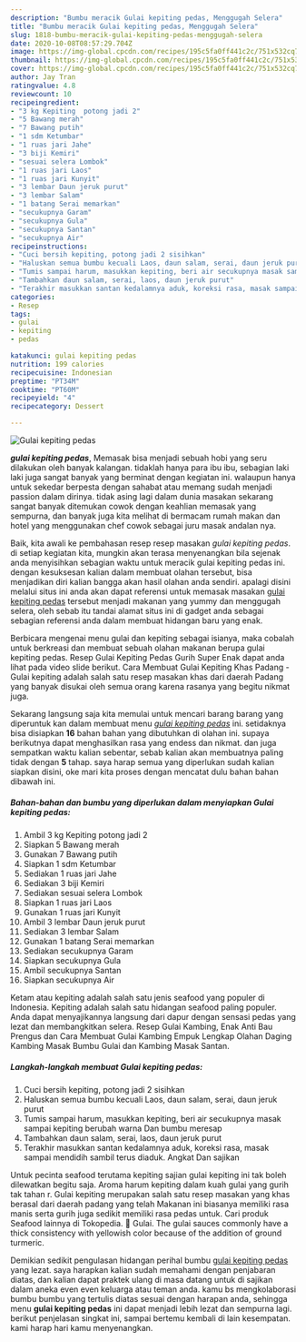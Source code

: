 ```yaml
---
description: "Bumbu meracik Gulai kepiting pedas, Menggugah Selera"
title: "Bumbu meracik Gulai kepiting pedas, Menggugah Selera"
slug: 1818-bumbu-meracik-gulai-kepiting-pedas-menggugah-selera
date: 2020-10-08T08:57:29.704Z
image: https://img-global.cpcdn.com/recipes/195c5fa0ff441c2c/751x532cq70/gulai-kepiting-pedas-foto-resep-utama.jpg
thumbnail: https://img-global.cpcdn.com/recipes/195c5fa0ff441c2c/751x532cq70/gulai-kepiting-pedas-foto-resep-utama.jpg
cover: https://img-global.cpcdn.com/recipes/195c5fa0ff441c2c/751x532cq70/gulai-kepiting-pedas-foto-resep-utama.jpg
author: Jay Tran
ratingvalue: 4.8
reviewcount: 10
recipeingredient:
- "3 kg Kepiting  potong jadi 2"
- "5 Bawang merah"
- "7 Bawang putih"
- "1 sdm Ketumbar"
- "1 ruas jari Jahe"
- "3 biji Kemiri"
- "sesuai selera Lombok"
- "1 ruas jari Laos"
- "1 ruas jari Kunyit"
- "3 lembar Daun jeruk purut"
- "3 lembar Salam"
- "1 batang Serai memarkan"
- "secukupnya Garam"
- "secukupnya Gula"
- "secukupnya Santan"
- "secukupnya Air"
recipeinstructions:
- "Cuci bersih kepiting, potong jadi 2 sisihkan"
- "Haluskan semua bumbu kecuali Laos, daun salam, serai, daun jeruk purut"
- "Tumis sampai harum, masukkan kepiting, beri air secukupnya masak sampai kepiting berubah warna Dan bumbu meresap"
- "Tambahkan daun salam, serai, laos, daun jeruk purut"
- "Terakhir masukkan santan kedalamnya aduk, koreksi rasa, masak sampai mendidih sambil terus diaduk. Angkat Dan sajikan"
categories:
- Resep
tags:
- gulai
- kepiting
- pedas

katakunci: gulai kepiting pedas 
nutrition: 199 calories
recipecuisine: Indonesian
preptime: "PT34M"
cooktime: "PT60M"
recipeyield: "4"
recipecategory: Dessert

---
```



![Gulai kepiting pedas](https://img-global.cpcdn.com/recipes/195c5fa0ff441c2c/751x532cq70/gulai-kepiting-pedas-foto-resep-utama.jpg)

<b><i>gulai kepiting pedas</i></b>, Memasak bisa menjadi sebuah hobi yang seru dilakukan oleh banyak kalangan. tidaklah hanya para ibu ibu, sebagian laki laki juga sangat banyak yang berminat dengan kegiatan ini. walaupun hanya untuk sekedar berpesta dengan sahabat atau memang sudah menjadi passion dalam dirinya. tidak asing lagi dalam dunia masakan sekarang sangat banyak ditemukan cowok dengan keahlian memasak yang sempurna, dan banyak juga kita melihat di bermacam rumah makan dan hotel yang menggunakan chef cowok sebagai juru masak andalan nya.

Baik, kita awali ke pembahasan resep resep masakan <i>gulai kepiting pedas</i>. di setiap kegiatan kita, mungkin akan terasa menyenangkan bila sejenak anda menyisihkan sebagian waktu untuk meracik gulai kepiting pedas ini. dengan kesuksesan kalian dalam membuat olahan tersebut, bisa menjadikan diri kalian bangga akan hasil olahan anda sendiri. apalagi disini melalui situs ini anda akan dapat referensi untuk memasak masakan <u>gulai kepiting pedas</u> tersebut menjadi makanan yang yummy dan menggugah selera, oleh sebab itu tandai alamat situs ini di gadget anda sebagai sebagian referensi anda dalam membuat hidangan baru yang enak.

Berbicara mengenai menu gulai dan kepiting sebagai isianya, maka cobalah untuk berkreasi dan membuat sebuah olahan makanan berupa gulai kepiting pedas. Resep Gulai Kepiting Pedas Gurih Super Enak dapat anda lihat pada video slide berikut. Cara Membuat Gulai Kepiting Khas Padang - Gulai kepiting adalah salah satu resep masakan khas dari daerah Padang yang banyak disukai oleh semua orang karena rasanya yang begitu nikmat juga.


Sekarang langsung saja kita memulai untuk mencari barang barang yang diperuntuk kan dalam membuat menu <u><i>gulai kepiting pedas</i></u> ini. setidaknya bisa disiapkan <b>16</b> bahan bahan yang dibutuhkan di olahan ini. supaya berikutnya dapat menghasilkan rasa yang endess dan nikmat. dan juga sempatkan waktu kalian sebentar, sebab kalian akan membuatnya paling tidak dengan <b>5</b> tahap. saya harap semua yang diperlukan sudah kalian siapkan disini, oke mari kita proses dengan mencatat dulu bahan bahan dibawah ini.

<!--inarticleads1-->

##### Bahan-bahan dan bumbu yang diperlukan dalam menyiapkan Gulai kepiting pedas:

1. Ambil 3 kg Kepiting  potong jadi 2
1. Siapkan 5 Bawang merah
1. Gunakan 7 Bawang putih
1. Siapkan 1 sdm Ketumbar
1. Sediakan 1 ruas jari Jahe
1. Sediakan 3 biji Kemiri
1. Sediakan sesuai selera Lombok
1. Siapkan 1 ruas jari Laos
1. Gunakan 1 ruas jari Kunyit
1. Ambil 3 lembar Daun jeruk purut
1. Sediakan 3 lembar Salam
1. Gunakan 1 batang Serai memarkan
1. Sediakan secukupnya Garam
1. Siapkan secukupnya Gula
1. Ambil secukupnya Santan
1. Siapkan secukupnya Air


Ketam atau kepiting adalah salah satu jenis seafood yang populer di Indonesia. Kepiting adalah salah satu hidangan seafood paling populer. Anda dapat menyajikannya langsung dari dapur dengan sensasi pedas yang lezat dan membangkitkan selera. Resep Gulai Kambing, Enak Anti Bau Prengus dan Cara Membuat Gulai Kambing Empuk Lengkap Olahan Daging Kambing Masak Bumbu Gulai dan Kambing Masak Santan. 

<!--inarticleads2-->

##### Langkah-langkah membuat Gulai kepiting pedas:

1. Cuci bersih kepiting, potong jadi 2 sisihkan
1. Haluskan semua bumbu kecuali Laos, daun salam, serai, daun jeruk purut
1. Tumis sampai harum, masukkan kepiting, beri air secukupnya masak sampai kepiting berubah warna Dan bumbu meresap
1. Tambahkan daun salam, serai, laos, daun jeruk purut
1. Terakhir masukkan santan kedalamnya aduk, koreksi rasa, masak sampai mendidih sambil terus diaduk. Angkat Dan sajikan


Untuk pecinta seafood terutama kepiting sajian gulai kepiting ini tak boleh dilewatkan begitu saja. Aroma harum kepiting dalam kuah gulai yang gurih tak tahan r. Gulai kepiting merupakan salah satu resep masakan yang khas berasal dari daerah padang yang telah Makanan ini biasanya memiliki rasa manis serta gurih juga sedikit memiliki rasa pedas untuk. Cari produk Seafood lainnya di Tokopedia. 🎦 Gulai. The gulai sauces commonly have a thick consistency with yellowish color because of the addition of ground turmeric. 

Demikian sedikit pengulasan hidangan perihal bumbu <u>gulai kepiting pedas</u> yang lezat. saya harapkan kalian sudah memahami dengan penjabaran diatas, dan kalian dapat praktek ulang di masa datang untuk di sajikan dalam aneka even even keluarga atau teman anda. kamu bs mengkolaborasi bumbu bumbu yang tertulis diatas sesuai dengan harapan anda, sehingga menu <b>gulai kepiting pedas</b> ini dapat menjadi lebih lezat dan sempurna lagi. berikut penjelasan singkat ini, sampai bertemu kembali di lain kesempatan. kami harap hari kamu menyenangkan.
